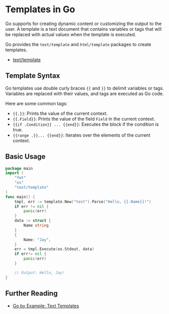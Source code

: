 # Templates in Go

Go supports for creating dynamic content or customizing the output to the user. 
A template is a text document that contains variables or tags that will be replaced with actual values when the template is executed.

Go provides the `text/template` and `html/template` packages to create templates.

- [text/template](19_1_test/README.md)

## Template Syntax

Go templates use double curly braces `{{` and `}}` to delimit variables or tags.
Variables are replaced with their values, and tags are executed as Go code.

Here are some common tags:
- `{{.}}`: Prints the value of the current context.
- `{{.Field}}`: Prints the value of the field `Field` in the current context.
- `{{if .Condition}} ... {{end}}`: Executes the block if the condition is true.
- `{{range .}}... {{end}}`: Iterates over the elements of the current context.

## Basic Usage

```go
package main
import (
	"fmt"
	"os"
	"text/template"     
)
func main() {
	tmpl, err := template.New("test").Parse("Hello, {{.Name}}!")
	if err != nil {
		panic(err)
	}
	data := struct {
		Name string
	}
	{
		Name: "Jay",
	}
	err = tmpl.Execute(os.Stdout, data)
	if err!= nil {
		panic(err)
	}

    // Output: Hello, Jay!
}
```

## Further Reading
- [Go by Example: Text Templates](https://gobyexample.com/text-templates)
